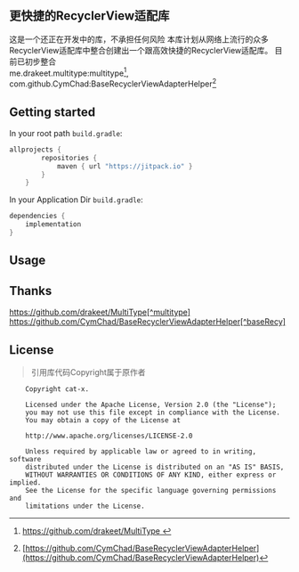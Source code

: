 ## 更快捷的RecyclerView适配库

这是一个还正在开发中的库，不承担任何风险
本库计划从网络上流行的众多RecyclerView适配库中整合创建出一个跟高效快捷的RecyclerView适配库。
目前已初步整合  
me.drakeet.multitype:multitype[^multitype],  
com.github.CymChad:BaseRecyclerViewAdapterHelper[^baseRecy]  


## Getting started

In your root path  `build.gradle`:

```groovy
allprojects {
        repositories {
            maven { url "https://jitpack.io" }
        }
    }
```
In your Application Dir `build.gradle`:
```groovy
dependencies {
    implementation 
}
```

## Usage

##  Thanks
https://github.com/drakeet/MultiType[^multitype]
https://github.com/CymChad/BaseRecyclerViewAdapterHelper[^baseRecy]


[^multitype]:[https://github.com/drakeet/MultiType
](https://github.com/drakeet/MultiType)

[^baseRecy]:[https://github.com/CymChad/BaseRecyclerViewAdapterHelper](https://github.com/CymChad/BaseRecyclerViewAdapterHelper)

## License


>引用库代码Copyright属于原作者


~~~
    Copyright cat-x.

    Licensed under the Apache License, Version 2.0 (the "License");
    you may not use this file except in compliance with the License.
    You may obtain a copy of the License at

    http://www.apache.org/licenses/LICENSE-2.0

    Unless required by applicable law or agreed to in writing, software
    distributed under the License is distributed on an "AS IS" BASIS,
    WITHOUT WARRANTIES OR CONDITIONS OF ANY KIND, either express or implied.
    See the License for the specific language governing permissions and
    limitations under the License.
~~~